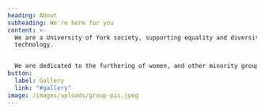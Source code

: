 ```yaml
---
heading: About
subheading: We're here for you
content: >-
  We are a University of York society, supporting equality and diversity in
  technology.


  We are dedicated to the furthering of women, and other minority groups, in engineering, both at York and in the outside world.
button:
  label: Gallery
  link: "#gallery"
image: /images/uploads/group-pic.jpeg
---
```

